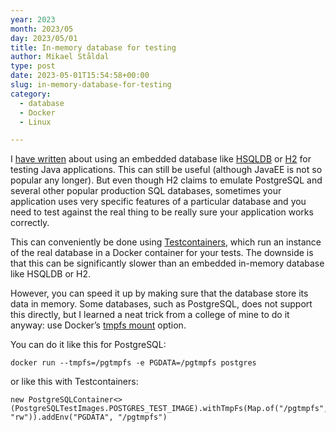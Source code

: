 ```yaml
---
year: 2023
month: 2023/05
day: 2023/05/01
title: In-memory database for testing
author: Mikael Ståldal
type: post
date: 2023-05-01T15:54:58+00:00
slug: in-memory-database-for-testing
category:
  - database
  - Docker
  - Linux

---
```

I [have written][1] about using an embedded database like [HSQLDB][2] or [H2][3] for testing Java applications. This can still be useful (although JavaEE is not so popular any longer). But even though H2 claims to emulate PostgreSQL and several other popular production SQL databases, sometimes your application uses very specific features of a particular database and you need to test against the real thing to be really sure your application works correctly.

This can conveniently be done using [Testcontainers][4], which run an instance of the real database in a Docker container for your tests. The downside is that this can be significantly slower than an embedded in-memory database like HSQLDB or H2.

However, you can speed it up by making sure that the database store its data in memory. Some databases, such as PostgreSQL, does not support this directly, but I learned a neat trick from a college of mine to do it anyway: use Docker&#8217;s [tmpfs mount][5] option. 

You can do it like this for PostgreSQL:

```
docker run --tmpfs=/pgtmpfs -e PGDATA=/pgtmpfs postgres
```

or like this with Testcontainers: 

```
new PostgreSQLContainer<>(PostgreSQLTestImages.POSTGRES_TEST_IMAGE).withTmpFs(Map.of("/pgtmpfs", "rw")).addEnv("PGDATA", "/pgtmpfs")
```

 [1]: https://www.staldal.nu/tech/2013/10/13/using-an-embedded-sql-database-in-java-web-application/
 [2]: https://hsqldb.org/
 [3]: https://h2database.com/html/main.html
 [4]: https://www.testcontainers.org/modules/databases/
 [5]: https://docs.docker.com/storage/tmpfs/
